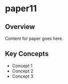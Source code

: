 # paper11

## Overview

Content for paper goes here.

## Key Concepts

- Concept 1
- Concept 2
- Concept 3
